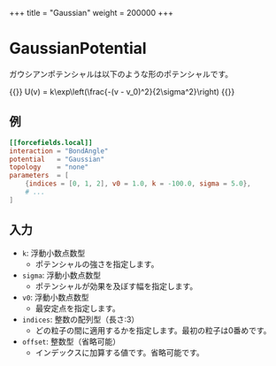 +++
title = "Gaussian"
weight = 200000
+++

# GaussianPotential

ガウシアンポテンシャルは以下のような形のポテンシャルです。

{{<katex display>}}
U(v) = k\exp\left(\frac{-(v - v_0)^2}{2\sigma^2}\right)
{{</katex>}}

## 例

```toml
[[forcefields.local]]
interaction = "BondAngle"
potential   = "Gaussian"
topology    = "none"
parameters  = [
    {indices = [0, 1, 2], v0 = 1.0, k = -100.0, sigma = 5.0},
    # ...
]
```

## 入力

- `k`: 浮動小数点数型
  - ポテンシャルの強さを指定します。
- `sigma`: 浮動小数点数型
  - ポテンシャルが効果を及ぼす幅を指定します。
- `v0`: 浮動小数点数型
  - 最安定点を指定します。
- `indices`: 整数の配列型（長さ:3）
  - どの粒子の間に適用するかを指定します。最初の粒子は0番めです。
- `offset`: 整数型（省略可能）
  - インデックスに加算する値です。省略可能です。
